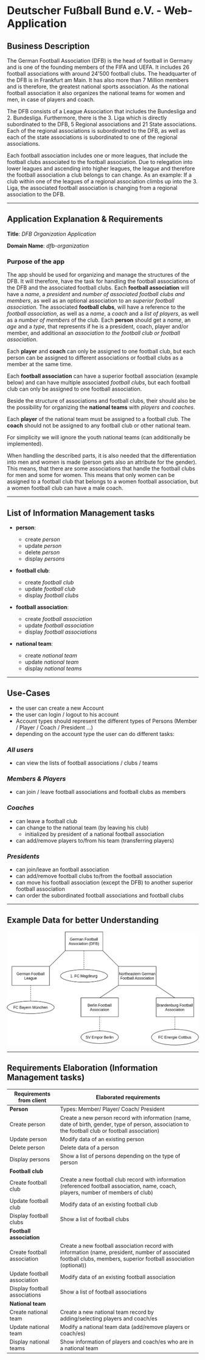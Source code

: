 # **Deutscher Fußball Bund e.V. - Web-Application**

## **Business Description**

The German Football Association (DFB) is the head of football in Germany and is one of the founding members of the FIFA and UEFA. It includes 26 football associations with around 24'500 football clubs. The headquarter of the DFB is in Frankfurt am Main. It has also more than 7 Million members and is therefore, the greatest national sports association. As the national football association it also organizes the national teams for women and men, in case of players and coach.

The DFB consists of a League Association that includes the Bundesliga and 2. Bundesliga. Furthermore, there is the 3. Liga which is directly subordinated to the DFB, 5 Regional associations and 21 State associations. Each of the regional associations is subordinated to the DFB, as well as each of the state associations is subordinated to one of the regional associations.

Each football association includes one or more leagues, that include the football clubs associated to the football association. Due to relegation into lower leagues and ascending into higher leagues, the league and therefore the football association a club belongs to can change. As an example: If a club within one of the leagues of a regional association climbs up into the 3. Liga, the associated football association is changing from a regional association to the DFB.

***

## **Application Explanation & Requirements**

**Title**: *DFB Organization Application*

**Domain Name**: *dfb-organization*

### **Purpose of the app**

The app should be used for organizing and manage the structures of the DFB. It will therefore, have the task for handling the football associations of the DFB and the associated football clubs. Each **football association** will have a *name*, a *president* and *number of associated football clubs and members*, as well as an optional association to an *superior football association*. The associated **football clubs**, will have a reference to the *football association*, as well as a *name*, a *coach* and a *list of players*, as well as a *number of members* of the club. Each **person** should get a *name*, an *age* and a *type*, that represents if he is a president, coach, player and/or member, and additional an *association to the football club or football association*.

Each **player** and **coach** can only be assigned to one football club, but each person can be assigned to different associations or football clubs as a member at the same time.

Each **football association** can have a superior football association (example below) and can have multiple associated *football clubs*, but each football club can only be assigned to one football association.

Beside the structure of associations and football clubs, their should also be the possibility for organizing the **national teams** with *players* and *coaches*.

Each **player** of the national team must be assigned to a football club. The **coach** should not be assigned to any football club or other national team.

For simplicity we will ignore the youth national teams (can additionally be implemented).

When handling the described parts, it is also needed that the differentiation into men and women is made (person gets also an attribute for the gender). This means, that there are some associations that handle the football clubs for men and some for women. This means that only women can be assigned to a football club that belongs to a women football association, but a women football club can have a male coach.

***

## **List of Information Management tasks**

- **person**:
  - create *person*
  - update *person*
  - delete *person*
  - display *persons*

- **football club**:
  - create *football club*
  - update *football club*
  - display *football clubs*

- **football association**:
  - create *football association*
  - update *football association*
  - display *football associations*

- **national team**:
  - create *national team*
  - update *national team*
  - display *national teams*

***

## **Use-Cases**

- the user can create a new Account
- the user can login / logout to his account
- Account types should represent the different types of Persons (Member / Player / Coach / President ...)
- depending on the account type the user can do different tasks:

### *All users*

- can view the lists of football associations / clubs / teams

### *Members & Players*

- can join / leave football associations and football clubs as members

### *Coaches*

- can leave a football club
- can change to the national team (by leaving his club)
  - initialized by president of a national football association
- can add/remove players to/from his team (transferring players)

### *Presidents*

- can join/leave an football association
- can add/remove football clubs to/from the football association
- can move his football association (except the DFB) to another superior football association
- can order the subordinated football associations and football clubs

***

## **Example Data for better Understanding**

![Example Data](./exampleData.png)

***

## **Requirements Elaboration (Information Management tasks)**
| Requirements from client | Elaborated requirements |
| --- | --- |
| **Person** | Types: Member/ Player/ Coach/ President |
| Create person | Create a new person record with information (name, date of birth, gender, type of person, association to the football club or football association) |
| Update person | Modify data of an existing person |
| Delete person | Delete data of a person |
| Display persons | Show a list of persons depending on the type of person |
| **Football club** |  |
| Create football club | Create a new football club record with information (referenced football association, name, coach, players, number of members of club) |
| Update football club | Modify data of an existing football club |
| Display football clubs | Show a list of football clubs |
| **Football association** |  |
| Create football association | Create a new football association record with information (name, president, number of associated football clubs, members, superior football association (optional)) |
| Update football association | Modify data of an existing football association |
| Display football associations | Show a list of football associations |
| **National team** |  |
| Create national team | Create a new national team record by adding/selecting players and coach/es |
| Update national team | Modify a national team data (add/remove players or coach/es) |
| Display national teams | Show information of players and coach/es who are in a national team |
